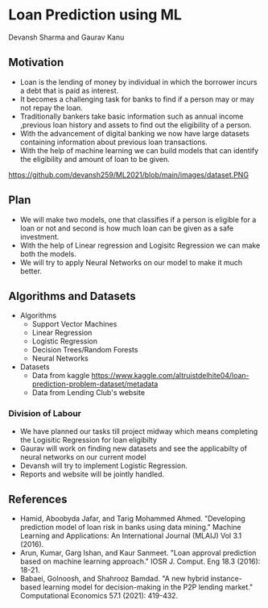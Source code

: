 # Loan Prediction using ML
Devansh Sharma and Gaurav Kanu

## Motivation 
* Loan is the lending of money by individual in which the borrower incurs a debt that is paid as interest.
* It becomes a  challenging task for banks to find if a person may or may not repay the loan.
* Traditionally bankers take basic information such as annual income ,previous loan history and assets to find out the eligibility of a person.
* With the advancement  of digital banking we now have large datasets containing information about previous loan transactions.
* With the help of machine learning we can build models that can identify the eligibility and amount of loan to be given.

https://github.com/devansh259/ML2021/blob/main/images/dataset.PNG

## Plan
* We will make two models, one that classifies if a person is eligible for a loan or not and second is how much loan can be given as a safe investment.
* With the help of Linear regression and Logisitc Regression we can  make both the models.
* We will try to apply Neural Networks on our model to make it much better.

## Algorithms and Datasets

* Algorithms
  * Support Vector Machines
  * Linear Regression
  * Logistic Regression
  * Decision Trees/Random Forests
  * Neural Networks
* Datasets
  * Data from kaggle https://www.kaggle.com/altruistdelhite04/loan-prediction-problem-dataset/metadata
  * Data from Lending Club's website

### Division of Labour

* We have planned our tasks till project midway which means completing the Logisitic Regression for loan eligibilty
* Gaurav will work on finding new datasets and see the applicabilty of neural networks on our current model
* Devansh will try to implement Logistic Regression.
* Reports and website will be jointly handled.

## References

* Hamid, Aboobyda Jafar, and Tarig Mohammed Ahmed. "Developing prediction model of loan risk in banks using data mining." Machine Learning and Applications: An International Journal (MLAIJ) Vol 3.1 (2016).
* Arun, Kumar, Garg Ishan, and Kaur Sanmeet. "Loan approval prediction based on machine learning approach." IOSR J. Comput. Eng 18.3 (2016): 18-21.
* Babaei, Golnoosh, and Shahrooz Bamdad. "A new hybrid instance-based learning model for decision-making in the P2P lending market." Computational Economics 57.1 (2021): 419-432.










